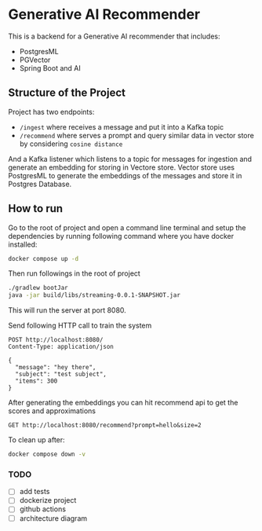 # Generative AI Recommender

This is a backend for a Generative AI recommender that includes:
- PostgresML
- PGVector
- Spring Boot and AI

## Structure of the Project

Project has two endpoints:
- `/ingest` where receives a message and put it into a Kafka topic
- `/recommend` where serves a prompt and query similar data in vector store by considering `cosine distance`

And a Kafka listener which listens to a topic for messages for ingestion and generate an embedding for storing in Vectore store.
Vector store uses PostgresML to generate the embeddings of the messages and store it in Postgres Database.

## How to run

Go to the root of project and open a command line terminal and setup the dependencies by running following command where you have docker installed:
```bash
docker compose up -d
```
Then run followings in the root of project
```bash
./gradlew bootJar
java -jar build/libs/streaming-0.0.1-SNAPSHOT.jar
```
This will run the server at port 8080.

Send following HTTP call to train the system
```HTTP
POST http://localhost:8080/
Content-Type: application/json

{
  "message": "hey there",
  "subject": "test subject",
  "items": 300
}
```

After generating the embeddings you can hit recommend api to get the scores and approximations
```HTTP
GET http://localhost:8080/recommend?prompt=hello&size=2
```

To clean up after:
```bash
docker compose down -v
```

### TODO
- [ ] add tests
- [ ] dockerize project
- [ ] github actions
- [ ] architecture diagram
